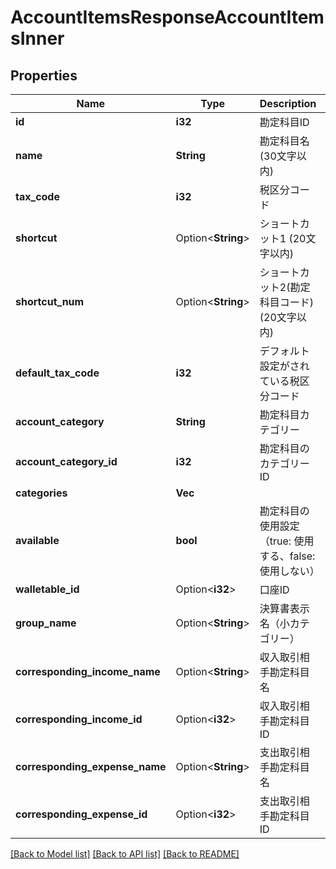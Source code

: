 # AccountItemsResponseAccountItemsInner

## Properties

Name | Type | Description | Notes
------------ | ------------- | ------------- | -------------
**id** | **i32** | 勘定科目ID | 
**name** | **String** | 勘定科目名 (30文字以内) | 
**tax_code** | **i32** | 税区分コード | 
**shortcut** | Option<**String**> | ショートカット1 (20文字以内) | [optional]
**shortcut_num** | Option<**String**> | ショートカット2(勘定科目コード) (20文字以内) | [optional]
**default_tax_code** | **i32** | デフォルト設定がされている税区分コード | 
**account_category** | **String** | 勘定科目カテゴリー | 
**account_category_id** | **i32** | 勘定科目のカテゴリーID | 
**categories** | **Vec<String>** |  | 
**available** | **bool** | 勘定科目の使用設定（true: 使用する、false: 使用しない） | 
**walletable_id** | Option<**i32**> | 口座ID | 
**group_name** | Option<**String**> | 決算書表示名（小カテゴリー） | [optional]
**corresponding_income_name** | Option<**String**> | 収入取引相手勘定科目名 | [optional]
**corresponding_income_id** | Option<**i32**> | 収入取引相手勘定科目ID | [optional]
**corresponding_expense_name** | Option<**String**> | 支出取引相手勘定科目名 | [optional]
**corresponding_expense_id** | Option<**i32**> | 支出取引相手勘定科目ID | [optional]

[[Back to Model list]](../README.md#documentation-for-models) [[Back to API list]](../README.md#documentation-for-api-endpoints) [[Back to README]](../README.md)


